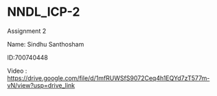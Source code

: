 # NNDL_ICP-2

Assignment 2

Name: Sindhu Santhosham

ID:700740448

Video : https://drive.google.com/file/d/1mfRUWSfS9072Ceq4h1EQYd7zT577m-vN/view?usp=drive_link

